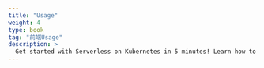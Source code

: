 ```yaml
---
title: "Usage"
weight: 4
type: book
tag: "前端Usage"
description: >
  Get started with Serverless on Kubernetes in 5 minutes! Learn how to set up Fission, its key concepts, how to create and invoke a function, monitor its performance, and more...
---
```

